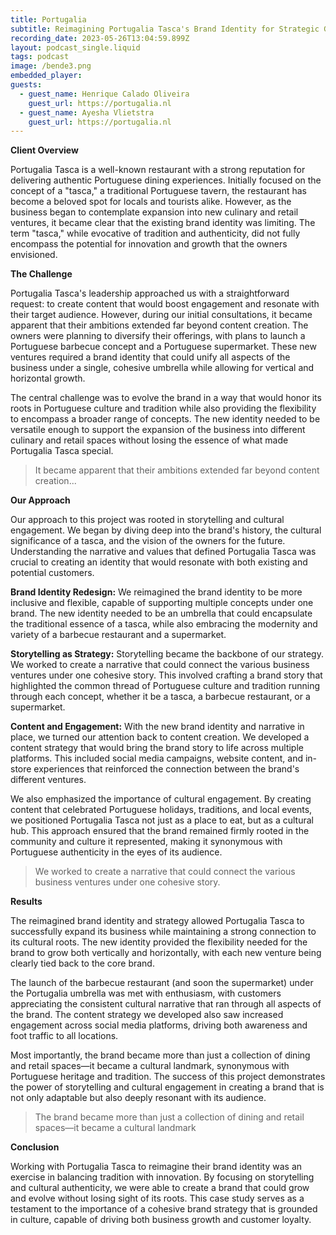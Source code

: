 ```yaml
---
title: Portugalia
subtitle: Reimagining Portugalia Tasca's Brand Identity for Strategic Growth
recording_date: 2023-05-26T13:04:59.899Z
layout: podcast_single.liquid
tags: podcast
image: /bende3.png
embedded_player:
guests:
  - guest_name: Henrique Calado Oliveira
    guest_url: https://portugalia.nl
  - guest_name: Ayesha Vlietstra
    guest_url: https://portugalia.nl
---
```

**Client Overview**

Portugalia Tasca is a well-known restaurant with a strong reputation for delivering authentic Portuguese dining experiences. Initially focused on the concept of a "tasca," a traditional Portuguese tavern, the restaurant has become a beloved spot for locals and tourists alike. However, as the business began to contemplate expansion into new culinary and retail ventures, it became clear that the existing brand identity was limiting. The term "tasca," while evocative of tradition and authenticity, did not fully encompass the potential for innovation and growth that the owners envisioned.

**The Challenge**

Portugalia Tasca's leadership approached us with a straightforward request: to create content that would boost engagement and resonate with their target audience. However, during our initial consultations, it became apparent that their ambitions extended far beyond content creation. The owners were planning to diversify their offerings, with plans to launch a Portuguese barbecue concept and a Portuguese supermarket. These new ventures required a brand identity that could unify all aspects of the business under a single, cohesive umbrella while allowing for vertical and horizontal growth.

The central challenge was to evolve the brand in a way that would honor its roots in Portuguese culture and tradition while also providing the flexibility to encompass a broader range of concepts. The new identity needed to be versatile enough to support the expansion of the business into different culinary and retail spaces without losing the essence of what made Portugalia Tasca special.

> It became apparent that their ambitions extended far beyond content creation...

**Our Approach**

Our approach to this project was rooted in storytelling and cultural engagement. We began by diving deep into the brand's history, the cultural significance of a tasca, and the vision of the owners for the future. Understanding the narrative and values that defined Portugalia Tasca was crucial to creating an identity that would resonate with both existing and potential customers.

**Brand Identity Redesign:**
We reimagined the brand identity to be more inclusive and flexible, capable of supporting multiple concepts under one brand. The new identity needed to be an umbrella that could encapsulate the traditional essence of a tasca, while also embracing the modernity and variety of a barbecue restaurant and a supermarket.

**Storytelling as Strategy:**
Storytelling became the backbone of our strategy. We worked to create a narrative that could connect the various business ventures under one cohesive story. This involved crafting a brand story that highlighted the common thread of Portuguese culture and tradition running through each concept, whether it be a tasca, a barbecue restaurant, or a supermarket.

**Content and Engagement:**
With the new brand identity and narrative in place, we turned our attention back to content creation. We developed a content strategy that would bring the brand story to life across multiple platforms. This included social media campaigns, website content, and in-store experiences that reinforced the connection between the brand's different ventures.

We also emphasized the importance of cultural engagement. By creating content that celebrated Portuguese holidays, traditions, and local events, we positioned Portugalia Tasca not just as a place to eat, but as a cultural hub. This approach ensured that the brand remained firmly rooted in the community and culture it represented, making it synonymous with Portuguese authenticity in the eyes of its audience.

> We worked to create a narrative that could connect the various business ventures under one cohesive story.

**Results**

The reimagined brand identity and strategy allowed Portugalia Tasca to successfully expand its business while maintaining a strong connection to its cultural roots. The new identity provided the flexibility needed for the brand to grow both vertically and horizontally, with each new venture being clearly tied back to the core brand.

The launch of the barbecue restaurant (and soon the supermarket) under the Portugalia umbrella was met with enthusiasm, with customers appreciating the consistent cultural narrative that ran through all aspects of the brand. The content strategy we developed also saw increased engagement across social media platforms, driving both awareness and foot traffic to all locations.

Most importantly, the brand became more than just a collection of dining and retail spaces—it became a cultural landmark, synonymous with Portuguese heritage and tradition. The success of this project demonstrates the power of storytelling and cultural engagement in creating a brand that is not only adaptable but also deeply resonant with its audience.

> The brand became more than just a collection of dining and retail spaces—it became a cultural landmark

**Conclusion**

Working with Portugalia Tasca to reimagine their brand identity was an exercise in balancing tradition with innovation. By focusing on storytelling and cultural authenticity, we were able to create a brand that could grow and evolve without losing sight of its roots. This case study serves as a testament to the importance of a cohesive brand strategy that is grounded in culture, capable of driving both business growth and customer loyalty.